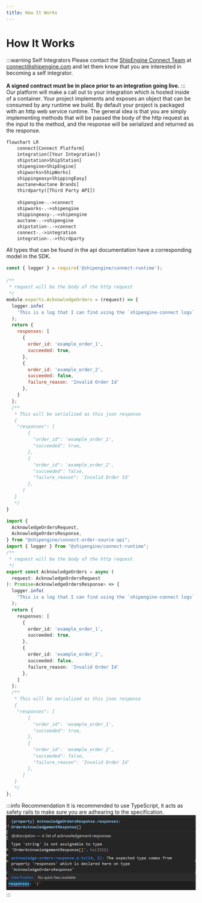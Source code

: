 ```yaml
---
title: How It Works
---
```

# How It Works
:::warning Self Integrators
Please contact the [ShipEngine Connect Team](mailto:connect@shipengine.com) at [connect@shipengine.com](mailto:connect@shipengine.com) and let them know that you are interested in becoming a self integrator.<br/><br/>
**A signed contract must be in place prior to an integration going live.**
:::
Our platform will make a call out to your integration which is hosted inside of a container. Your project implements and exposes an object that can be consumed by any runtime we build. By default your project is packaged with an http web service runtime. The general idea is that you are simply implementing methods that will be passed the body of the http request as the input to the method, and the response will be serialized and returned as the response.

```mermaid
flowchart LR
    connect[Connect Platform]
    integration([Your Integration])
    shipstation>ShipStation]
    shipengine>ShipEngine]
    shipworks>ShipWorks]
    shippingeasy>ShippingEasy]
    auctane>Auctane Brands]
    thirdparty([Third Party API])

    shipengine-.->connect
    shipworks-.->shipengine
    shippingeasy-.->shipengine
    auctane-.->shipengine
    shipstation-.->connect
    connect-.->integration
    integration-.->thirdparty
```
All types that can be found in the api documentation have a corresponding model in the SDK.
 
```JavaScript methods/acknowledge-orders/index.js
const { logger } = require('@shipengine/connect-runtime');

/**
 * request will be the body of the http request
 */ 
module.exports.AcknowledgeOrders = (request) => {
  logger.info(
    'This is a log that I can find using the `shipengine-connect logs` command after publishing.'
  );
  return {
    responses: [
      {
        order_id: 'example_order_1',
        succeeded: true,
      },
      {
        order_id: 'example_order_2',
        succeeded: false,
        failure_reason: 'Invalid Order Id'
      },
    ]
  };
  /**
   * This will be serialized as this json response
   {
    "responses": [
        {
          "order_id": 'example_order_1',
          "succeeded": true,
        },
        {
          "order_id": 'example_order_2',
          "succeeded": false,
          "failure_reason": 'Invalid Order Id'
        },
      ]
   }
   */
}

```
```TypeScript methods/acknowledge-orders/index.ts
import {
  AcknowledgeOrdersRequest,
  AcknowledgeOrdersResponse,
} from "@shipengine/connect-order-source-api";
import { logger } from "@shipengine/connect-runtime";
/**
 * request will be the body of the http request
 */ 
export const AcknowledgeOrders = async (
  request: AcknowledgeOrdersRequest
): Promise<AcknowledgeOrdersResponse> => {
  logger.info(
    "This is a log that I can find using the `shipengine-connect logs` command after publishing."
  );
  return {
    responses: [
      {
        order_id: 'example_order_1',
        succeeded: true,
      },
      {
        order_id: 'example_order_2',
        succeeded: false,
        failure_reason: 'Invalid Order Id'
      },
    ]
  };
  /**
   * This will be serialized as this json response
   {
    "responses": [
        {
          "order_id": 'example_order_1',
          "succeeded": true,
        },
        {
          "order_id": 'example_order_2',
          "succeeded": false,
          "failure_reason": 'Invalid Order Id'
        },
      ]
   }
   */
};

```
:::info Recommendation
It is recommended to use TypeScript, it acts as safety rails to make sure you are adhearing to the specification. ![](./images/type-error.png)
:::
